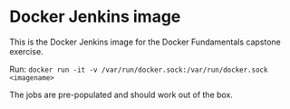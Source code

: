# Docker Jenkins image

This is the Docker Jenkins image for the Docker Fundamentals capstone
exercise.

Run: `docker run -it -v /var/run/docker.sock:/var/run/docker.sock <imagename>`

The jobs are pre-populated and should work out of the box.
